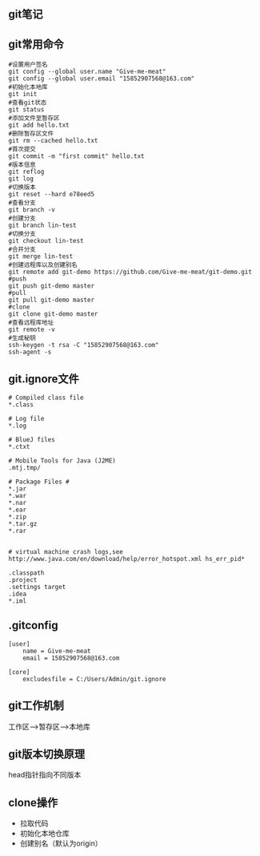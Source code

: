 ## git笔记

## git常用命令

```shell
#设置用户签名
git config --global user.name "Give-me-meat"
git config --global user.email "15852907568@163.com"
#初始化本地库
git init
#查看git状态
git status
#添加文件至暂存区
git add hello.txt
#删除暂存区文件
git rm --cached hello.txt
#首次提交
git commit -m "first commit" hello.txt
#版本信息
git reflog
git log
#切换版本
git reset --hard e78eed5
#查看分支
git branch -v
#创建分支
git branch lin-test 
#切换分支
git checkout lin-test
#合并分支
git merge lin-test 
#创建远程库以及创建别名
git remote add git-demo https://github.com/Give-me-meat/git-demo.git
#push
git push git-demo master
#pull
git pull git-demo master
#clone
git clone git-demo master
#查看远程库地址
git remote -v
#生成秘钥
ssh-keygen -t rsa -C "15852907568@163.com"
ssh-agent -s
```



## git.ignore文件

```shell
# Compiled class file
*.class

# Log file
*.log

# BlueJ files
*.ctxt

# Mobile Tools for Java (J2ME)
.mtj.tmp/

# Package Files #
*.jar
*.war
*.nar
*.ear
*.zip
*.tar.gz
*.rar


# virtual machine crash logs,see http://www.java.com/en/download/help/error_hotspot.xml hs_err_pid*

.classpath
.project
.settings target
.idea
*.iml

```



## .gitconfig

```shell
[user]
	name = Give-me-meat
	email = 15852907568@163.com

[core]
	excludesfile = C:/Users/Admin/git.ignore
```





## git工作机制

工作区——>暂存区——>本地库



## git版本切换原理

head指针指向不同版本



## clone操作

- 拉取代码
- 初始化本地仓库
- 创建别名（默认为origin）